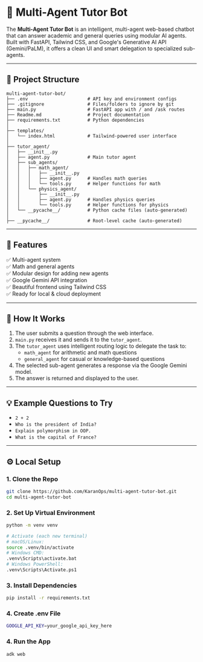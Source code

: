 # 🤖 Multi-Agent Tutor Bot

The **Multi-Agent Tutor Bot** is an intelligent, multi-agent web-based chatbot that can answer academic and general queries using modular AI agents. Built with FastAPI, Tailwind CSS, and Google's Generative AI API (Gemini/PaLM), it offers a clean UI and smart delegation to specialized sub-agents.

---

## 📂 Project Structure

```text
multi-agent-tutor-bot/
├── .env                      # API key and environment configs
├── .gitignore                # Files/folders to ignore by git
├── main.py                   # FastAPI app with / and /ask routes
├── Readme.md                 # Project documentation
├── requirements.txt          # Python dependencies
│
├── templates/
│   └── index.html            # Tailwind-powered user interface
│
├── tutor_agent/
│   ├── __init__.py
│   ├── agent.py              # Main tutor agent
│   ├── sub_agents/
│   │   ├── math_agent/
│   │   │   ├── __init__.py
│   │   │   ├── agent.py      # Handles math queries
│   │   │   └── tools.py      # Helper functions for math
│   │   └── physics_agent/
│   │       ├── __init__.py
│   │       ├── agent.py      # Handles physics queries
│   │       └── tools.py      # Helper functions for physics
│   └── __pycache__/          # Python cache files (auto-generated)
│
├── __pycache__/              # Root-level cache (auto-generated)

```


---

## 🚀 Features

✅ Multi-agent system  
✅ Math and general agents  
✅ Modular design for adding new agents  
✅ Google Gemini API integration  
✅ Beautiful frontend using Tailwind CSS  
✅ Ready for local & cloud deployment

---

## 🧠 How It Works

1. The user submits a question through the web interface.
2. `main.py` receives it and sends it to the `tutor_agent`.
3. The `tutor_agent` uses intelligent routing logic to delegate the task to:
   - `math_agent` for arithmetic and math questions
   - `general_agent` for casual or knowledge-based questions
4. The selected sub-agent generates a response via the Google Gemini model.
5. The answer is returned and displayed to the user.

---

## 💡 Example Questions to Try

- `2 + 2`
- `Who is the president of India?`
- `Explain polymorphism in OOP.`
- `What is the capital of France?`

---

## ⚙️ Local Setup

### 1. Clone the Repo

```bash
git clone https://github.com/KaranOps/multi-agent-tutor-bot.git
cd multi-agent-tutor-bot
```
### 2. Set Up Virtual Environment
```bash
python -m venv venv

# Activate (each new terminal)
# macOS/Linux:
source .venv/bin/activate
# Windows CMD:
.venv\Scripts\activate.bat
# Windows PowerShell:
.venv\Scripts\Activate.ps1
```
### 3. Install Dependencies
```bash
pip install -r requirements.txt
```
### 4. Create .env File
```bash
GOOGLE_API_KEY=your_google_api_key_here
```
### 4. Run the App
```bash
adk web
```

